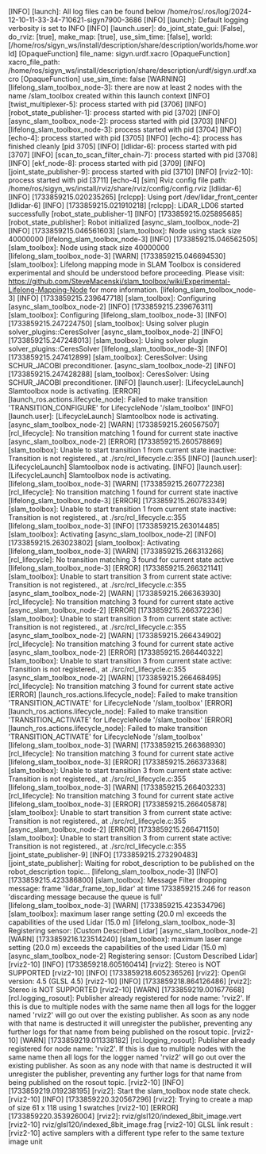 [INFO] [launch]: All log files can be found below /home/ros/.ros/log/2024-12-10-11-33-34-710621-sigyn7900-3686
[INFO] [launch]: Default logging verbosity is set to INFO
[INFO] [launch.user]: do_joint_state_gui: [False], do_rviz: [true], make_map: [true], use_sim_time: [false], world: [/home/ros/sigyn_ws/install/description/share/description/worlds/home.world]
[OpaqueFunction] file_name: sigyn.urdf.xacro
[OpaqueFunction] xacro_file_path: /home/ros/sigyn_ws/install/description/share/description/urdf/sigyn.urdf.xacro
[OpaqueFunction] use_sim_time: false
[WARNING] [lifelong_slam_toolbox_node-3]: there are now at least 2 nodes with the name /slam_toolbox created within this launch context
[INFO] [twist_multiplexer-5]: process started with pid [3706]
[INFO] [robot_state_publisher-1]: process started with pid [3702]
[INFO] [async_slam_toolbox_node-2]: process started with pid [3703]
[INFO] [lifelong_slam_toolbox_node-3]: process started with pid [3704]
[INFO] [echo-4]: process started with pid [3705]
[INFO] [echo-4]: process has finished cleanly [pid 3705]
[INFO] [ldlidar-6]: process started with pid [3707]
[INFO] [scan_to_scan_filter_chain-7]: process started with pid [3708]
[INFO] [ekf_node-8]: process started with pid [3709]
[INFO] [joint_state_publisher-9]: process started with pid [3710]
[INFO] [rviz2-10]: process started with pid [3711]
[echo-4] [sim] Rviz config file path: /home/ros/sigyn_ws/install/rviz/share/rviz/config/config.rviz
[ldlidar-6] [INFO] [1733859215.020235265] [rclcpp]: Using port /dev/lidar_front_center
[ldlidar-6] [INFO] [1733859215.021910218] [rclcpp]: LiDAR_LD06 started successfully
[robot_state_publisher-1] [INFO] [1733859215.025895685] [robot_state_publisher]: Robot initialized
[async_slam_toolbox_node-2] [INFO] [1733859215.046561603] [slam_toolbox]: Node using stack size 40000000
[lifelong_slam_toolbox_node-3] [INFO] [1733859215.046562505] [slam_toolbox]: Node using stack size 40000000
[lifelong_slam_toolbox_node-3] [WARN] [1733859215.046694530] [slam_toolbox]: Lifelong mapping mode in SLAM Toolbox is considered experimental and should be understood before proceeding. Please visit: https://github.com/SteveMacenski/slam_toolbox/wiki/Experimental-Lifelong-Mapping-Node for more information.
[lifelong_slam_toolbox_node-3] [INFO] [1733859215.239647718] [slam_toolbox]: Configuring
[async_slam_toolbox_node-2] [INFO] [1733859215.239676311] [slam_toolbox]: Configuring
[lifelong_slam_toolbox_node-3] [INFO] [1733859215.247224750] [slam_toolbox]: Using solver plugin solver_plugins::CeresSolver
[async_slam_toolbox_node-2] [INFO] [1733859215.247248013] [slam_toolbox]: Using solver plugin solver_plugins::CeresSolver
[lifelong_slam_toolbox_node-3] [INFO] [1733859215.247412899] [slam_toolbox]: CeresSolver: Using SCHUR_JACOBI preconditioner.
[async_slam_toolbox_node-2] [INFO] [1733859215.247428288] [slam_toolbox]: CeresSolver: Using SCHUR_JACOBI preconditioner.
[INFO] [launch.user]: [LifecycleLaunch] Slamtoolbox node is activating.
[ERROR] [launch_ros.actions.lifecycle_node]: Failed to make transition 'TRANSITION_CONFIGURE' for LifecycleNode '/slam_toolbox'
[INFO] [launch.user]: [LifecycleLaunch] Slamtoolbox node is activating.
[async_slam_toolbox_node-2] [WARN] [1733859215.260567507] [rcl_lifecycle]: No transition matching 1 found for current state inactive
[async_slam_toolbox_node-2] [ERROR] [1733859215.260578869] [slam_toolbox]: Unable to start transition 1 from current state inactive: Transition is not registered., at ./src/rcl_lifecycle.c:355
[INFO] [launch.user]: [LifecycleLaunch] Slamtoolbox node is activating.
[INFO] [launch.user]: [LifecycleLaunch] Slamtoolbox node is activating.
[lifelong_slam_toolbox_node-3] [WARN] [1733859215.260772238] [rcl_lifecycle]: No transition matching 1 found for current state inactive
[lifelong_slam_toolbox_node-3] [ERROR] [1733859215.260783349] [slam_toolbox]: Unable to start transition 1 from current state inactive: Transition is not registered., at ./src/rcl_lifecycle.c:355
[lifelong_slam_toolbox_node-3] [INFO] [1733859215.263014485] [slam_toolbox]: Activating
[async_slam_toolbox_node-2] [INFO] [1733859215.263023802] [slam_toolbox]: Activating
[lifelong_slam_toolbox_node-3] [WARN] [1733859215.266313266] [rcl_lifecycle]: No transition matching 3 found for current state active
[lifelong_slam_toolbox_node-3] [ERROR] [1733859215.266321141] [slam_toolbox]: Unable to start transition 3 from current state active: Transition is not registered., at ./src/rcl_lifecycle.c:355
[async_slam_toolbox_node-2] [WARN] [1733859215.266363930] [rcl_lifecycle]: No transition matching 3 found for current state active
[async_slam_toolbox_node-2] [ERROR] [1733859215.266372236] [slam_toolbox]: Unable to start transition 3 from current state active: Transition is not registered., at ./src/rcl_lifecycle.c:355
[async_slam_toolbox_node-2] [WARN] [1733859215.266434902] [rcl_lifecycle]: No transition matching 3 found for current state active
[async_slam_toolbox_node-2] [ERROR] [1733859215.266440322] [slam_toolbox]: Unable to start transition 3 from current state active: Transition is not registered., at ./src/rcl_lifecycle.c:355
[async_slam_toolbox_node-2] [WARN] [1733859215.266468495] [rcl_lifecycle]: No transition matching 3 found for current state active
[ERROR] [launch_ros.actions.lifecycle_node]: Failed to make transition 'TRANSITION_ACTIVATE' for LifecycleNode '/slam_toolbox'
[ERROR] [launch_ros.actions.lifecycle_node]: Failed to make transition 'TRANSITION_ACTIVATE' for LifecycleNode '/slam_toolbox'
[ERROR] [launch_ros.actions.lifecycle_node]: Failed to make transition 'TRANSITION_ACTIVATE' for LifecycleNode '/slam_toolbox'
[lifelong_slam_toolbox_node-3] [WARN] [1733859215.266368930] [rcl_lifecycle]: No transition matching 3 found for current state active
[lifelong_slam_toolbox_node-3] [ERROR] [1733859215.266373368] [slam_toolbox]: Unable to start transition 3 from current state active: Transition is not registered., at ./src/rcl_lifecycle.c:355
[lifelong_slam_toolbox_node-3] [WARN] [1733859215.266403233] [rcl_lifecycle]: No transition matching 3 found for current state active
[lifelong_slam_toolbox_node-3] [ERROR] [1733859215.266405878] [slam_toolbox]: Unable to start transition 3 from current state active: Transition is not registered., at ./src/rcl_lifecycle.c:355
[async_slam_toolbox_node-2] [ERROR] [1733859215.266471150] [slam_toolbox]: Unable to start transition 3 from current state active: Transition is not registered., at ./src/rcl_lifecycle.c:355
[joint_state_publisher-9] [INFO] [1733859215.273290483] [joint_state_publisher]: Waiting for robot_description to be published on the robot_description topic...
[lifelong_slam_toolbox_node-3] [INFO] [1733859215.423386800] [slam_toolbox]: Message Filter dropping message: frame 'lidar_frame_top_lidar' at time 1733859215.246 for reason 'discarding message because the queue is full'
[lifelong_slam_toolbox_node-3] [WARN] [1733859215.423534796] [slam_toolbox]: maximum laser range setting (20.0 m) exceeds the capabilities of the used Lidar (15.0 m)
[lifelong_slam_toolbox_node-3] Registering sensor: [Custom Described Lidar]
[async_slam_toolbox_node-2] [WARN] [1733859216.123514240] [slam_toolbox]: maximum laser range setting (20.0 m) exceeds the capabilities of the used Lidar (15.0 m)
[async_slam_toolbox_node-2] Registering sensor: [Custom Described Lidar]
[rviz2-10] [INFO] [1733859218.605160414] [rviz2]: Stereo is NOT SUPPORTED
[rviz2-10] [INFO] [1733859218.605236526] [rviz2]: OpenGl version: 4.5 (GLSL 4.5)
[rviz2-10] [INFO] [1733859218.864126486] [rviz2]: Stereo is NOT SUPPORTED
[rviz2-10] [WARN] [1733859219.001677668] [rcl.logging_rosout]: Publisher already registered for node name: 'rviz2'. If this is due to multiple nodes with the same name then all logs for the logger named 'rviz2' will go out over the existing publisher. As soon as any node with that name is destructed it will unregister the publisher, preventing any further logs for that name from being published on the rosout topic.
[rviz2-10] [WARN] [1733859219.011338182] [rcl.logging_rosout]: Publisher already registered for node name: 'rviz2'. If this is due to multiple nodes with the same name then all logs for the logger named 'rviz2' will go out over the existing publisher. As soon as any node with that name is destructed it will unregister the publisher, preventing any further logs for that name from being published on the rosout topic.
[rviz2-10] [INFO] [1733859219.019238195] [rviz2]: Start the slam_toolbox node state check.
[rviz2-10] [INFO] [1733859220.320567296] [rviz2]: Trying to create a map of size 61 x 118 using 1 swatches
[rviz2-10] [ERROR] [1733859220.353926004] [rviz2]: rviz/glsl120/indexed_8bit_image.vert
[rviz2-10] rviz/glsl120/indexed_8bit_image.frag
[rviz2-10]  GLSL link result : 
[rviz2-10] active samplers with a different type refer to the same texture image unit

